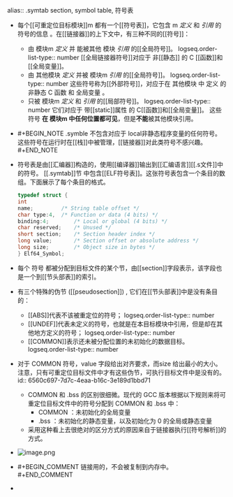 alias:: .symtab section, symbol table, 符号表

- 每个[[可重定位目标模块]]m 都有一个[[符号表]]，它包含 m *定义* 和 *引用* 的符号的信息 。在[[链接器]]的上下文中，有三种不同的[[符号]]：
	- 由 模块m *定义* 并 能被其他 模块 *引用* 的[[全局符号]]。
	  logseq.order-list-type:: number
	  [[全局链接器符号]]对应于 非[[静态]] 的 C [[函数]]和[[全局变量]]。
	- 由 其他模块 *定义* 并被 模块m *引用* 的[[全局符号]]。
	  logseq.order-list-type:: number
	  这些符号称为[[外部符号]]，对应于在 其他模块 中 定义 的 非静态 C 函数 和 全局变量 。
	- 只被 模块m *定义* 和 *引用* 的[[局部符号]]。
	  logseq.order-list-type:: number
	  它们对应于 带[[static]]属性 的 C[[函数]]和[[全局变量]]。
	  这些 符号 **在 模块m 中任何位置都可见**，但是**不能**被其他模块引用。
- #+BEGIN_NOTE
  .symble 不包含对应于 local非静态程序变量的任何符号。
  这些符号在运行时在[[栈]]中被管理，[[链接器]]对此类符号不感兴趣。
  #+END_NOTE
- 符号表是由[[汇编器]]构造的，使用[[编译器]]输出到[[汇编语言]][[.s文件]]中的符号。 [[.symtab]]节
  中包含[[ELF符号表]]。这张符号表包含一个条目的数组。下面展示了每个条目的格式。
  
  ``` cpp
  typedef struct {
  int
  name;			/* String table offset */
  char type:4, 	/* Function or data (4 bits) */
  binding:4; 		/* Local or global (4 bits) */
  char reserved;	/* Unused */
  short section; 	/* Section header index */
  long value;		/* Section offset or absolute address */
  long size;		/* Object size in bytes */
  } Elf64_Symbol;
  ```
- 每个 符号 都被分配到目标文件的某个节，由[[section]]字段表示，该字段也是一个到[[节头部表]]的索引。
- 有三个特殊的伪节 ([[pseudosection]]) , 它们在[[节头部表]]中是没有条目的：
	- [[ABS]]代表不该被重定位的符号；
	  logseq.order-list-type:: number
	- [[UNDEF]]代表未定义的符号，也就是在本目标模块中引用，但是却在其他地方定义的符号；
	  logseq.order-list-type:: number
	- [[COMMON]]表示还未被分配位置的未初始化的数据目标。
	  logseq.order-list-type:: number
- 对于 COMMON 符号，value 字段给出对齐要求，而size 给出最小的大小。注意，只有可重定位目标文件中才有这些伪节，可执行目标文件中是没有的。
  id:: 6560c697-7d7c-4eaa-b16c-3e189d1bbd71
	- COMMON 和 .bss 的区别很细微。现代的 GCC 版本根据以下规则来将可重定位目标文件中的符号分配到 COMMON 和 .bss 中：
		- COMMON ：未初始化的全局变量
		- .bss ：未初始化的静态变量，以及初始化为 0 的全局或静态变量
	- 采用这种看上去很绝对的区分方式的原因来自于链接器执行[[符号解析]]的方式。
- ![image.png](../assets/image_1700782382894_0.png)
- #+BEGIN_COMMENT
  链接用的，不会被复制到内存中。
  #+END_COMMENT
-